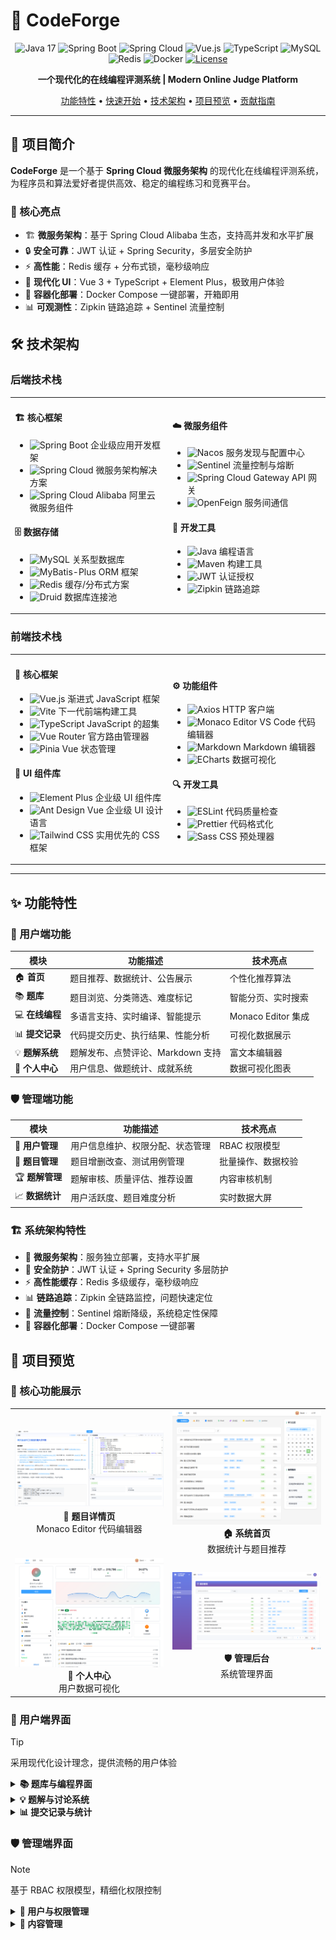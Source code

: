 # 🚀 CodeForge

<div align="center">

![Java 17](https://img.shields.io/badge/Java-17-007396?logo=java&logoColor=white)
![Spring Boot](https://img.shields.io/badge/Spring%20Boot-3.2.4-6DB33F?logo=springboot)
![Spring Cloud](https://img.shields.io/badge/Spring%20Cloud-2023.0.1-6DB33F?logo=spring)
![Vue.js](https://img.shields.io/badge/Vue.js-3.5.17-4FC08D?logo=vuedotjs&logoColor=white)
![TypeScript](https://img.shields.io/badge/TypeScript-5.8-3178C6?logo=typescript&logoColor=white)
![MySQL](https://img.shields.io/badge/MySQL-8.0-4479A1?logo=mysql&logoColor=white)
![Redis](https://img.shields.io/badge/Redis-7.0-DC382D?logo=redis&logoColor=white)
![Docker](https://img.shields.io/badge/Docker-20.10-2496ED?logo=docker&logoColor=white)
[![License](https://img.shields.io/badge/License-MIT-blue.svg)](https://opensource.org/licenses/MIT)

**一个现代化的在线编程评测系统 | Modern Online Judge Platform**

[功能特性](#-功能特性) • [快速开始](#-快速开始) • [技术架构](#-技术架构) • [项目预览](#-项目预览) • [贡献指南](#-贡献指南)

</div>

---

## 📖 项目简介

**CodeForge** 是一个基于 **Spring Cloud 微服务架构** 的现代化在线编程评测系统，为程序员和算法爱好者提供高效、稳定的编程练习和竞赛平台。

### 🎯 核心亮点

- 🏗️ **微服务架构**：基于 Spring Cloud Alibaba 生态，支持高并发和水平扩展
- 🔒 **安全可靠**：JWT 认证 + Spring Security，多层安全防护
- ⚡ **高性能**：Redis 缓存 + 分布式锁，毫秒级响应
- 🎨 **现代化 UI**：Vue 3 + TypeScript + Element Plus，极致用户体验
- 🐳 **容器化部署**：Docker Compose 一键部署，开箱即用
- 📊 **可观测性**：Zipkin 链路追踪 + Sentinel 流量控制

## 🛠️ 技术架构

### 后端技术栈

<table>
<tr>
<td width="50%">

#### 🏗️ 核心框架
- ![Spring Boot](https://img.shields.io/badge/Spring%20Boot-3.2.4-6DB33F?logo=springboot) 企业级应用开发框架
- ![Spring Cloud](https://img.shields.io/badge/Spring%20Cloud-2023.0.1-6DB33F?logo=springcloud) 微服务架构解决方案
- ![Spring Cloud Alibaba](https://img.shields.io/badge/Spring%20Cloud%20Alibaba-2023.0.1.0-6DB33F) 阿里云微服务组件

#### 🗄️ 数据存储
- ![MySQL](https://img.shields.io/badge/MySQL-8.0-4479A1?logo=mysql) 关系型数据库
- ![MyBatis-Plus](https://img.shields.io/badge/MyBatis--Plus-3.5.12-000000?logo=mybatis) ORM 框架
- ![Redis](https://img.shields.io/badge/Redis-7.0-DC382D?logo=redis) 缓存/分布式方案
- ![Druid](https://img.shields.io/badge/Alibaba%20Druid-1.2.25-FF6D00?logo=alibabadotcom) 数据库连接池

</td>
<td width="50%">

#### ☁️ 微服务组件
- ![Nacos](https://img.shields.io/badge/Nacos-2.2.3-1E90FF?logo=alibabadotcom) 服务发现与配置中心
- ![Sentinel](https://img.shields.io/badge/Sentinel-1.8.6-1E90FF?logo=alibabadotcom) 流量控制与熔断
- ![Spring Cloud Gateway](https://img.shields.io/badge/Spring%20Cloud%20Gateway-4.0.6-6DB33F) API 网关
- ![OpenFeign](https://img.shields.io/badge/OpenFeign-4.0.3-6DB33F) 服务间通信

#### 🔧 开发工具
- ![Java](https://img.shields.io/badge/Java-17-007396?logo=java) 编程语言
- ![Maven](https://img.shields.io/badge/Maven-3.9.5-C71A36?logo=apachemaven) 构建工具
- ![JWT](https://img.shields.io/badge/JWT-0.11.5-000000?logo=jsonwebtokens) 认证授权
- ![Zipkin](https://img.shields.io/badge/Zipkin-2.24.3-000000) 链路追踪

</td>
</tr>
</table>

### 前端技术栈

<table>
<tr>
<td width="50%">

#### 🎨 核心框架
- ![Vue.js](https://img.shields.io/badge/Vue.js-3.5.17-4FC08D?logo=vuedotjs) 渐进式 JavaScript 框架
- ![Vite](https://img.shields.io/badge/Vite-7.0.0-646CFF?logo=vite) 下一代前端构建工具
- ![TypeScript](https://img.shields.io/badge/TypeScript-5.8-3178C6?logo=typescript) JavaScript 的超集
- ![Vue Router](https://img.shields.io/badge/Vue%20Router-4.5.1-4FC08D?logo=vuedotjs) 官方路由管理器
- ![Pinia](https://img.shields.io/badge/Pinia-3.0.3-FFD43B?logo=pinia) Vue 状态管理

#### 🎯 UI 组件库
- ![Element Plus](https://img.shields.io/badge/Element%20Plus-2.10.4-409EFF?logo=element) 企业级 UI 组件库
- ![Ant Design Vue](https://img.shields.io/badge/Ant%20Design%20Vue-4.2.6-0170FE?logo=antdesign) 企业级 UI 设计语言
- ![Tailwind CSS](https://img.shields.io/badge/Tailwind%20CSS-3.4.14-38B2AC?logo=tailwindcss) 实用优先的 CSS 框架

</td>
<td width="50%">

#### ⚙️ 功能组件
- ![Axios](https://img.shields.io/badge/Axios-1.10.0-5A29E4?logo=axios) HTTP 客户端
- ![Monaco Editor](https://img.shields.io/badge/Monaco%20Editor-0.52.2-0078D7?logo=visualstudiocode) VS Code 代码编辑器
- ![Markdown](https://img.shields.io/badge/md--editor--v3-5.8.3-000000?logo=markdown) Markdown 编辑器
- ![ECharts](https://img.shields.io/badge/ECharts-6.0.0-AA344D?logo=apacheecharts) 数据可视化

#### 🔍 开发工具
- ![ESLint](https://img.shields.io/badge/ESLint-8.56.0-4B32C3?logo=eslint) 代码质量检查
- ![Prettier](https://img.shields.io/badge/Prettier-3.2.4-F7B93E?logo=prettier) 代码格式化
- ![Sass](https://img.shields.io/badge/Sass-1.90.0-CC6699?logo=sass) CSS 预处理器

</td>
</tr>
</table>

---

## ✨ 功能特性

### 🎯 用户端功能

| 模块 | 功能描述 | 技术亮点 |
|------|----------|----------|
| 🏠 **首页** | 题目推荐、数据统计、公告展示 | 个性化推荐算法 |
| 📚 **题库** | 题目浏览、分类筛选、难度标记 | 智能分页、实时搜索 |
| 💻 **在线编程** | 多语言支持、实时编译、智能提示 | Monaco Editor 集成 |
| 📊 **提交记录** | 代码提交历史、执行结果、性能分析 | 可视化数据展示 |
| 💡 **题解系统** | 题解发布、点赞评论、Markdown 支持 | 富文本编辑器 |
| 👤 **个人中心** | 用户信息、做题统计、成就系统 | 数据可视化图表 |

### 🛡️ 管理端功能

| 模块 | 功能描述 | 技术亮点 |
|------|----------|----------|
| 👥 **用户管理** | 用户信息维护、权限分配、状态管理 | RBAC 权限模型 |
| 📝 **题目管理** | 题目增删改查、测试用例管理 | 批量操作、数据校验 |
| 🏆 **题解管理** | 题解审核、质量评估、推荐设置 | 内容审核机制 |
| 📈 **数据统计** | 用户活跃度、题目难度分析 | 实时数据大屏 |

### 🏗️ 系统架构特性

- 🔄 **微服务架构**：服务独立部署，支持水平扩展
- 🔐 **安全防护**：JWT 认证 + Spring Security 多层防护
- ⚡ **高性能缓存**：Redis 多级缓存，毫秒级响应
- 📊 **链路追踪**：Zipkin 全链路监控，问题快速定位
- 🎯 **流量控制**：Sentinel 熔断降级，系统稳定性保障
- 🐳 **容器化部署**：Docker Compose 一键部署

## 📸 项目预览

### 🎯 核心功能展示

<table>
<tr>
<td width="50%" align="center">
<img src="images/problem.png" alt="题目页面" width="100%"/>
<br/><strong>📝 题目详情页</strong>
<br/>Monaco Editor 代码编辑器
</td>
<td width="50%" align="center">
<img src="images/home.png" alt="首页" width="100%"/>
<br/><strong>🏠 系统首页</strong>
<br/>数据统计与题目推荐
</td>
</tr>
<tr>
<td width="50%" align="center">
<img src="images/self.png" alt="个人中心" width="100%"/>
<br/><strong>👤 个人中心</strong>
<br/>用户数据可视化
</td>
<td width="50%" align="center">
<img src="images/admin.png" alt="管理后台" width="100%"/>
<br/><strong>🛡️ 管理后台</strong>
<br/>系统管理界面
</td>
</tr>
</table>

### 🎨 用户端界面

> [!TIP]
> 采用现代化设计理念，提供流畅的用户体验

<details>
<summary><strong>📚 题库与编程界面</strong></summary>

#### 题库浏览
![题库界面](images/题库界面.png)
*智能分类筛选，支持多维度搜索*

#### 在线编程
![题目页面](images/题目页面.png)
*集成 Monaco Editor，支持多语言高亮*

</details>

<details>
<summary><strong>💡 题解与讨论系统</strong></summary>

#### 题解浏览
![题解页面](images/题解页面.png)
*Markdown 渲染，支持代码高亮*

#### 题解详情
![题解详细页面](images/题解详细页面.png)
*富文本展示，交互式代码块*

#### 评论系统
![评论系统](images/评论系统.png)
*实时评论，点赞互动*

#### 发布题解
![新增题解](images/新增题解.png)
*所见即所得编辑器*

</details>

<details>
<summary><strong>📊 提交记录与统计</strong></summary>

#### 提交历史
![提交记录页面](images/提交记录页面.png)
*详细的执行结果与性能分析*

#### 提交详情
![提交详细](images/提交详细.png)
*代码回放与错误诊断*

</details>

### 🛡️ 管理端界面

> [!NOTE]
> 基于 RBAC 权限模型，精细化权限控制

<details>
<summary><strong>👥 用户与权限管理</strong></summary>

#### 用户管理
![用户管理](images/用户管理.png)
*用户信息维护与状态管理*

#### 角色管理
![角色管理](images/角色管理.png)
*灵活的角色权限配置*

</details>

<details>
<summary><strong>📝 内容管理</strong></summary>

#### 题目管理
![题目管理](images/题目管理.png)
*题目维护与测试用例管理*

#### 题解管理
![题解管理](images/题解管理.png)
*内容审核与质量控制*

</details>
